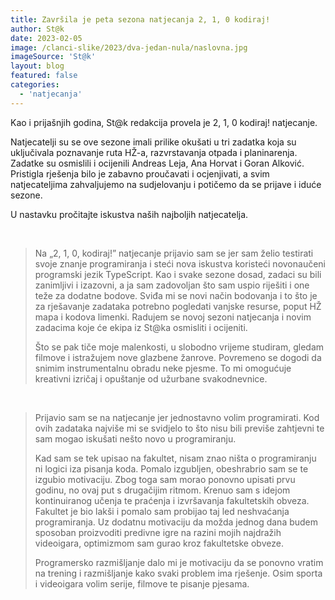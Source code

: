 ```yaml
---
title: Završila je peta sezona natjecanja 2, 1, 0 kodiraj!
author: St@k
date: 2023-02-05
image: /clanci-slike/2023/dva-jedan-nula/naslovna.jpg
imageSource: 'St@k'
layout: blog
featured: false
categories:
  - 'natjecanja'
---
```


<script>
  import FeaturedPerson from '$lib/article-components/FeaturedPerson.svelte';
  // pt-14
</script>

Kao i prijašnjih godina, St@k redakcija provela je 2, 1, 0 kodiraj! natjecanje.

Natjecatelji su se ove sezone imali prilike okušati u tri zadatka koja su uključivala poznavanje ruta HŽ-a, razvrstavanja otpada i planinarenja. Zadatke su osmislili i ocijenili Andreas Leja, Ana Horvat i Goran Alković. Pristigla rješenja bilo je zabavno proučavati i ocjenjivati, a svim natjecateljima zahvaljujemo na sudjelovanju i potičemo da se prijave i iduće sezone.

U nastavku pročitajte iskustva naših najboljih natjecatelja.

<br />

<FeaturedPerson name='Tin Tomašić' description='IPS, 3. godina' imageUrl='/clanci-slike/2023/dva-jedan-nula/tin-tomasic.jpg' />

> Na „2, 1, 0, kodiraj!” natjecanje prijavio sam se jer sam želio testirati svoje znanje programiranja i steći nova iskustva koristeći novonaučeni programski jezik TypeScript. Kao i svake sezone dosad, zadaci su bili zanimljivi i izazovni, a ja sam zadovoljan što sam uspio riješiti i one teže za dodatne bodove. Sviđa mi se novi način bodovanja i to što je za rješavanje zadataka potrebno pogledati vanjske resurse, poput HŽ mapa i kodova limenki. Radujem se novoj sezoni natjecanja i novim zadacima koje će ekipa iz St@ka osmisliti i ocijeniti.
>
> Što se pak tiče moje malenkosti, u slobodno vrijeme studiram, gledam filmove i istražujem nove glazbene žanrove. Povremeno se dogodi da snimim instrumentalnu obradu neke pjesme. To mi omogućuje kreativni izričaj i opuštanje od užurbane svakodnevnice.

<br />

<FeaturedPerson name='Jakov Kadić' description='IPS, 2. godina' imageUrl='/clanci-slike/2023/dva-jedan-nula/jakov-kadic.jpg' />

> Prijavio sam se na natjecanje jer jednostavno volim programirati. Kod ovih zadataka najviše mi se svidjelo to što nisu bili previše zahtjevni te sam mogao iskušati nešto novo u programiranju.
> 
>Kad sam se tek upisao na fakultet, nisam znao ništa o programiranju ni logici iza pisanja koda. Pomalo izgubljen, obeshrabrio sam se te izgubio motivaciju. Zbog toga sam morao ponovno upisati prvu godinu, no ovaj put s drugačijim ritmom. Krenuo sam s idejom kontinuiranog učenja te praćenja i izvršavanja fakultetskih obveza. Fakultet je bio lakši i pomalo sam probijao taj led neshvaćanja programiranja. Uz dodatnu motivaciju da možda jednog dana budem sposoban proizvoditi predivne igre na razini mojih najdražih videoigara, optimizmom sam gurao kroz fakultetske obveze. 
> 
> Programersko razmišljanje dalo mi je motivaciju da se ponovno vratim na trening i razmišljanje kako svaki problem ima rješenje. Osim sporta i videoigara volim serije, filmove te pisanje pjesama.